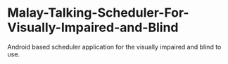 # Malay-Talking-Scheduler-For-Visually-Impaired-and-Blind
Android based scheduler application for the visually impaired and blind to use.
